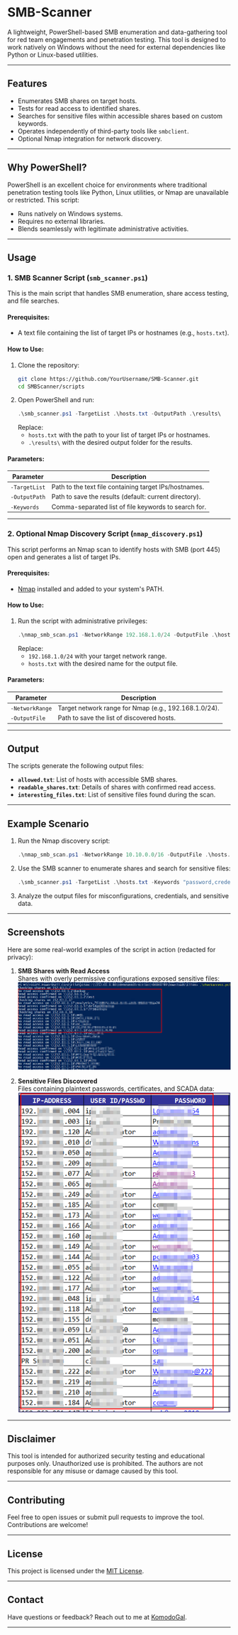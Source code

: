 # **SMB-Scanner**

A lightweight, PowerShell-based SMB enumeration and data-gathering tool for red team engagements and penetration testing. This tool is designed to work natively on Windows without the need for external dependencies like Python or Linux-based utilities.

---

## Features

- Enumerates SMB shares on target hosts.
- Tests for read access to identified shares.
- Searches for sensitive files within accessible shares based on custom keywords.
- Operates independently of third-party tools like `smbclient`.
- Optional Nmap integration for network discovery.

---

## Why PowerShell?

PowerShell is an excellent choice for environments where traditional penetration testing tools like Python, Linux utilities, or Nmap are unavailable or restricted. This script:
- Runs natively on Windows systems.
- Requires no external libraries.
- Blends seamlessly with legitimate administrative activities.

---

## Usage

### **1. SMB Scanner Script (`smb_scanner.ps1`)**

This is the main script that handles SMB enumeration, share access testing, and file searches. 

#### Prerequisites:
- A text file containing the list of target IPs or hostnames (e.g., `hosts.txt`).

#### How to Use:
1. Clone the repository:
   ```bash
   git clone https://github.com/YourUsername/SMB-Scanner.git
   cd SMBScanner/scripts
   ```
2. Open PowerShell and run:
   ```powershell
   .\smb_scanner.ps1 -TargetList .\hosts.txt -OutputPath .\results\
   ```
   Replace:
   - `hosts.txt` with the path to your list of target IPs or hostnames.
   - `.\results\` with the desired output folder for the results.

#### Parameters:
| Parameter      | Description                                             |
|----------------|---------------------------------------------------------|
| `-TargetList`  | Path to the text file containing target IPs/hostnames.  |
| `-OutputPath`  | Path to save the results (default: current directory).  |
| `-Keywords`    | Comma-separated list of file keywords to search for.    |

---

### **2. Optional Nmap Discovery Script (`nmap_discovery.ps1`)**

This script performs an Nmap scan to identify hosts with SMB (port 445) open and generates a list of target IPs.

#### Prerequisites:
- [Nmap](https://nmap.org) installed and added to your system's PATH.

#### How to Use:
1. Run the script with administrative privileges:
   ```powershell
   .\nmap_smb_scan.ps1 -NetworkRange 192.168.1.0/24 -OutputFile .\hosts.txt
   ```
   Replace:
   - `192.168.1.0/24` with your target network range.
   - `hosts.txt` with the desired name for the output file.

#### Parameters:
| Parameter         | Description                                          |
|-------------------|------------------------------------------------------|
| `-NetworkRange`   | Target network range for Nmap (e.g., 192.168.1.0/24).|
| `-OutputFile`     | Path to save the list of discovered hosts.           |

---

## Output

The scripts generate the following output files:

- **`allowed.txt`**: List of hosts with accessible SMB shares.
- **`readable_shares.txt`**: Details of shares with confirmed read access.
- **`interesting_files.txt`**: List of sensitive files found during the scan.

---

## Example Scenario

1. Run the Nmap discovery script:
   ```powershell
   .\nmap_smb_scan.ps1 -NetworkRange 10.10.0.0/16 -OutputFile .\hosts.txt
   ```

2. Use the SMB scanner to enumerate shares and search for sensitive files:
   ```powershell
   .\smb_scanner.ps1 -TargetList .\hosts.txt -Keywords "password,credentials" -OutputPath .\results\
   ```

3. Analyze the output files for misconfigurations, credentials, and sensitive data.

---

## Screenshots

Here are some real-world examples of the script in action (redacted for privacy):

1. **SMB Shares with Read Access**  
   Shares with overly permissive configurations exposed sensitive files:
   ![Shares with Read Access](https://github.com/KomodoSec-Research/SMBScanner/blob/main/images/enum.png)

2. **Sensitive Files Discovered**  
   Files containing plaintext passwords, certificates, and SCADA data:
   ![Sensitive Files](https://github.com/KomodoSec-Research/SMBScanner/blob/main/images/passes.png)

---

## Disclaimer

This tool is intended for authorized security testing and educational purposes only. Unauthorized use is prohibited. The authors are not responsible for any misuse or damage caused by this tool.

---

## Contributing

Feel free to open issues or submit pull requests to improve the tool. Contributions are welcome!

---

## License

This project is licensed under the [MIT License](LICENSE).

---

## Contact

Have questions or feedback? Reach out to me at [KomodoGal](https://github.com/KomodoGal).

---
